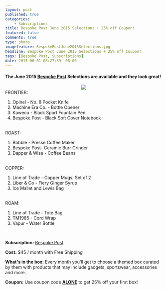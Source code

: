 ```yaml
---
layout: post
published: true
categories: 
    - Subscriptions
title: Bespoke Post June 2015 Selections + 25% off Coupon!
featured: false
comments: true
type: photo
imagefeature: BespokePostJune2015Selections.jpg
headline: Bespoke Post June 2015 Selections + 25% off Coupon!
tags: [Bespoke Post, Subscriptions]
date: 2015-06-01 08:27:39 -08:00
---
```


<h4>The June 2015 <a href="http://bespoke.evyy.net/c/164125/70438/1804">Bespoke Post</a> Selections are available and they look great!</h4>
<center><img src='/images/BespokePostJune2015Selections.jpg'></center>

<DT>FRONTIER:</DT>

1. Opinel - No. 8 Pocket Knife
2. Machine Era Co. - Bottle Opener
3. Kaweco - Black Sport Fountain Pen
4. Bespoke Post - Black Soft Cover Notebook

<br>
<DT>ROAST:</DT>

1. Bobble - Presse Coffee Maker
2. Bespoke Post- Ceramic Burr Grinder
3. Dapper & Wise - Coffee Beans

<br>
<DT>COPPER:</DT>

1. Line of Trade - Copper Mugs, Set of 2
2. Liber & Co - Fiery Ginger Syrup
3. Ice Mallet and Lewis Bag

<br>
<DT>ROAM:</DT>

1. Line of Trade - Tote Bag
2. TM1985 - Cord Wrap
3. Vapur - Water Bottle

<br>
<p><b>Subscription:</b> <a href="http://bespoke.evyy.net/c/164125/70438/1804">Bespoke Post</a></p>
<p><b>Cost:</b> $45 / month with Free Shipping</p>
<p><b>What's in the box:</b> Every month you'll get to choose a themed box curated by them with products that may include gadgets, sportswear, accessories and more.</p>
<p><b>Coupon:</b> Use coupon code <a href="http://bespoke.evyy.net/c/164125/70438/1804"><b>ALONE</b></a> to get 25% off your first box!</p>
